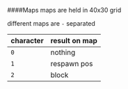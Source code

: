 ####Maps
maps are held in 40x30 grid

different maps are ```-``` separated

|character|result on map|
|---|---|
|```0```| nothing|
|```1```| respawn pos|
|```2```| block|
